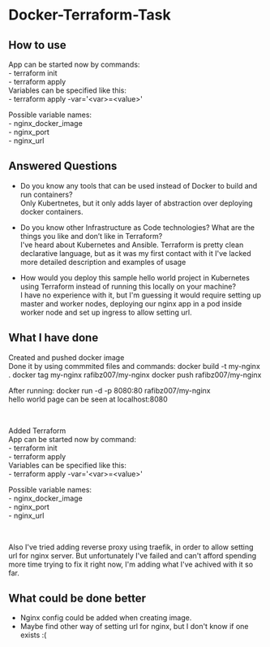 # Docker-Terraform-Task

## How to use
App can be started now by commands:    
	- terraform init    
	- terraform apply   
Variables can be specified like this:   
	- terraform apply -var='\<var\>=\<value\>'    
  
  Possible variable names:    
	- nginx_docker_image    
	- nginx_port    
	- nginx_url
  
## Answered Questions
  - Do you know any tools that can be used instead of Docker to build and run containers?   
Only Kubertnetes, but it only adds layer of abstraction over deploying docker containers.

  - Do you know other Infrastructure as Code technologies? What are the things you like
and don’t like in Terraform?    
I've heard about Kubernetes and Ansible.
Terraform is pretty clean declarative language, but as it was my first contact with it I've lacked more detailed description and examples of usage 

  - How would you deploy this sample hello world project in Kubernetes using Terraform
instead of running this locally on your machine?    
I have no experience with it, but I'm guessing it would require setting up master and worker nodes, 
deploying our nginx app in a pod inside worker node and set up ingress to allow setting url.

## What I have done
Created and pushed docker image   
Done it by using commmited files and commands:
	docker build -t my-nginx .
	docker tag my-nginx rafibz007/my-nginx
	docker push rafibz007/my-nginx

After running:
	docker run -d -p 8080:80 rafibz007/my-nginx   
hello world page can be seen at localhost:8080

<br>

Added Terraform   
App can be started now by command:    
	- terraform init    
	- terraform apply   
Variables can be specified like this:   
	- terraform apply -var='\<var\>=\<value\>'    
    
Possible variable names:    
	- nginx_docker_image    
	- nginx_port    
	- nginx_url
  
<br>

Also I've tried adding reverse proxy using traefik, in order to allow
setting url for nginx server. But unfortunately I've failed and can't
afford spending more time trying to fix it right now,
I'm adding what I've achived with it so far.

## What could be done better
  - Nginx config could be added when creating image.   
  - Maybe find other way of setting url for nginx, but I don't know if one exists :(

